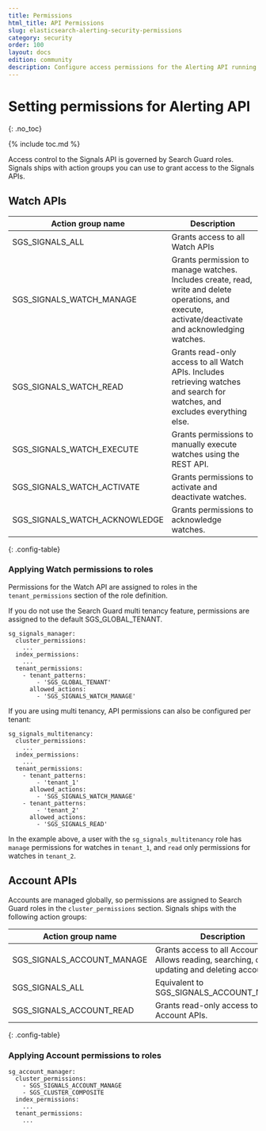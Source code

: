 ```yaml
---
title: Permissions
html_title: API Permissions
slug: elasticsearch-alerting-security-permissions
category: security
order: 100
layout: docs
edition: community
description: Configure access permissions for the Alerting API running on OpenSearch/Elasticsearch, including Watches and Accounts.
---
```


<!--- Copyright 2020 floragunn GmbH -->

# Setting permissions for Alerting API
{: .no_toc}

{% include toc.md %}

Access control to the Signals API is governed by Search Guard roles. Signals ships  with action groups you can use to grant access to the Signals APIs.

## Watch APIs

| Action group name | Description |
|---|---|
| SGS\_SIGNALS\_ALL | Grants access to all Watch APIs|
| SGS\_SIGNALS\_WATCH\_MANAGE | Grants permission to manage watches. Includes create, read, write and delete operations, and execute, activate/deactivate and acknowledging watches. |
| SGS\_SIGNALS\_WATCH\_READ | Grants read-only access to all Watch APIs. Includes retrieving watches and search for watches, and excludes everything else.|
| SGS\_SIGNALS\_WATCH\_EXECUTE | Grants permissions to manually execute watches using the REST API. |
| SGS\_SIGNALS\_WATCH\_ACTIVATE | Grants permissions to activate and deactivate watches. |
| SGS\_SIGNALS\_WATCH\_ACKNOWLEDGE | Grants permissions to acknowledge watches. |
{: .config-table}

### Applying Watch permissions to roles

Permissions for the Watch API are assigned to roles in the `tenant_permissions` section of the role definition. 

If you do not use the Search Guard multi tenancy feature, permissions are assigned to the default SGS\_GLOBAL\_TENANT.

```
sg_signals_manager:
  cluster_permissions:
    ...
  index_permissions:
    ...
  tenant_permissions:
    - tenant_patterns:
        - 'SGS_GLOBAL_TENANT'
      allowed_actions:
        - 'SGS_SIGNALS_WATCH_MANAGE'
```

If you are using multi tenancy, API permissions can also be configured per tenant:

```
sg_signals_multitenancy:
  cluster_permissions:
    ...
  index_permissions:
    ...
  tenant_permissions:
    - tenant_patterns:
        - 'tenant_1'
      allowed_actions:
        - 'SGS_SIGNALS_WATCH_MANAGE'
    - tenant_patterns:
        - 'tenant_2'
      allowed_actions:
        - 'SGS_SIGNALS_READ'

```

In the example above, a user with the `sg_signals_multitenancy` role has `manage` permissions for watches in `tenant_1`, and `read` only permissions for watches in `tenant_2`.

## Account APIs

Accounts are managed globally, so permissions are assigned to Search Guard roles in the  `cluster_permissions` section. Signals ships with the following action groups:

| Action group name | Description |
|---|---|
| SGS\_SIGNALS\_ACCOUNT\_MANAGE | Grants access to all Account APIs. Allows reading, searching, creating, updating and deleting accounts.|
| SGS\_SIGNALS\_ALL | Equivalent to SGS\_SIGNALS\_ACCOUNT\_MANAGE|
| SGS\_SIGNALS\_ACCOUNT\_READ | Grants read-only access to the Account APIs.|
{: .config-table}

### Applying Account permissions to roles

```
sg_account_manager:
  cluster_permissions:
    - SGS_SIGNALS_ACCOUNT_MANAGE
    - SGS_CLUSTER_COMPOSITE
  index_permissions:
    ...
  tenant_permissions:
    ...
```